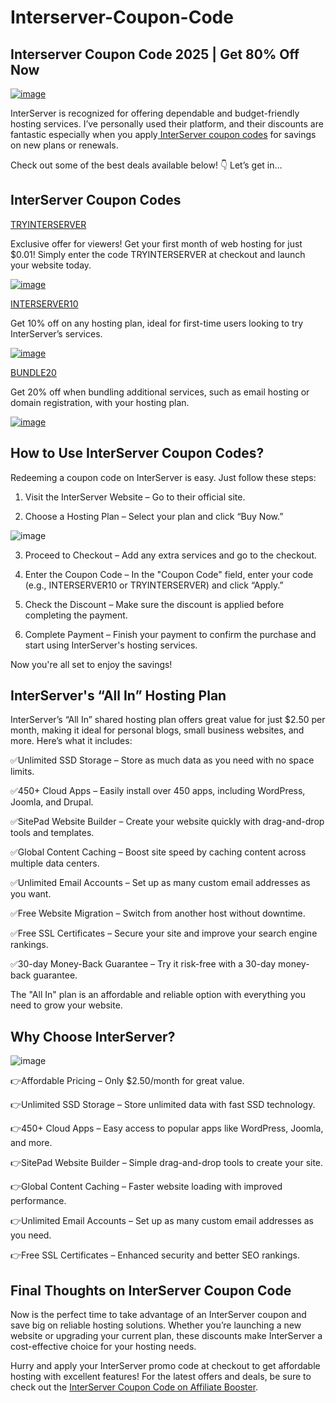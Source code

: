 # Interserver-Coupon-Code
## Interserver Coupon Code 2025 | Get 80% Off Now

[![image](https://github.com/user-attachments/assets/f32c7c66-5436-421d-9a22-f9bba61d711f)](http://www.bytegain.com/Recommended/Interserver)

InterServer is recognized for offering dependable and budget-friendly hosting services. I’ve personally used their platform, and their discounts are fantastic especially when you apply[ InterServer coupon codes](https://www.affiliatebooster.com/interserver-coupon-codes/) for savings on new plans or renewals.

Check out some of the best deals available below! 👇 Let’s get in…

## InterServer Coupon Codes 

[TRYINTERSERVER](http://www.bytegain.com/Recommended/Interserver)

Exclusive offer for viewers! Get your first month of web hosting for just $0.01! Simply enter the code TRYINTERSERVER at checkout and launch your website today.

[![image](https://github.com/user-attachments/assets/11234fec-5bbb-4f3a-be10-647489424795)](http://www.bytegain.com/Recommended/Interserver)


[INTERSERVER10](http://www.bytegain.com/Recommended/Interserver)

Get 10% off on any hosting plan, ideal for first-time users looking to try InterServer’s services.

[![image](https://github.com/user-attachments/assets/59bede1a-bffa-411e-bd23-2c97cb8528bc)](http://www.bytegain.com/Recommended/Interserver)


[BUNDLE20](http://www.bytegain.com/Recommended/Interserver)

Get 20% off when bundling additional services, such as email hosting or domain registration, with your hosting plan.

[![image](https://github.com/user-attachments/assets/6cb9ebc8-2559-4904-afbf-d12c5ddf1ede)](http://www.bytegain.com/Recommended/Interserver)


## How to Use InterServer Coupon Codes?

Redeeming a coupon code on InterServer is easy. Just follow these steps:

1. Visit the InterServer Website – Go to their official site.

2. Choose a Hosting Plan – Select your plan and click “Buy Now.”

  ![image](https://github.com/user-attachments/assets/3a2514c4-9baa-4f04-9f51-7111a1bad943)

3. Proceed to Checkout – Add any extra services and go to the checkout.

4. Enter the Coupon Code – In the "Coupon Code" field, enter your code (e.g., INTERSERVER10 or TRYINTERSERVER) and click “Apply.”

5. Check the Discount – Make sure the discount is applied before completing the payment.

6. Complete Payment – Finish your payment to confirm the purchase and start using InterServer's hosting services.

Now you're all set to enjoy the savings!

## InterServer's “All In” Hosting Plan

InterServer’s “All In” shared hosting plan offers great value for just $2.50 per month, making it ideal for personal blogs, small business websites, and more. Here’s what it includes:

✅Unlimited SSD Storage – Store as much data as you need with no space limits.

✅450+ Cloud Apps – Easily install over 450 apps, including WordPress, Joomla, and Drupal.

✅SitePad Website Builder – Create your website quickly with drag-and-drop tools and templates.

✅Global Content Caching – Boost site speed by caching content across multiple data centers.

✅Unlimited Email Accounts – Set up as many custom email addresses as you want.

✅Free Website Migration – Switch from another host without downtime.

✅Free SSL Certificates – Secure your site and improve your search engine rankings.

✅30-day Money-Back Guarantee – Try it risk-free with a 30-day money-back guarantee.

The "All In" plan is an affordable and reliable option with everything you need to grow your website.

## Why Choose InterServer?
![image](https://github.com/user-attachments/assets/6eb4e0e2-3a63-4270-b556-ee5654e3de1c)


👉Affordable Pricing – Only $2.50/month for great value.

👉Unlimited SSD Storage – Store unlimited data with fast SSD technology.

👉450+ Cloud Apps – Easy access to popular apps like WordPress, Joomla, and more.

👉SitePad Website Builder – Simple drag-and-drop tools to create your site.

👉Global Content Caching – Faster website loading with improved performance.

👉Unlimited Email Accounts – Set up as many custom email addresses as you need.

👉Free SSL Certificates – Enhanced security and better SEO rankings.

## Final Thoughts on InterServer Coupon Code

Now is the perfect time to take advantage of an InterServer coupon and save big on reliable hosting solutions. Whether you’re launching a new website or upgrading your current plan, these discounts make InterServer a cost-effective choice for your hosting needs.

Hurry and apply your InterServer promo code at checkout to get affordable hosting with excellent features! For the latest offers and deals, be sure to check out the [InterServer Coupon Code on Affiliate Booster](https://www.affiliatebooster.com/interserver-coupon-codes/).
